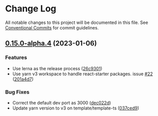 # Change Log

All notable changes to this project will be documented in this file.
See [Conventional Commits](https://conventionalcommits.org) for commit guidelines.

## [0.15.0-alpha.4](https://fox.25sprout.com/frontend/react-starter/compare/v0.15.0-alpha.3...v0.15.0-alpha.4) (2023-01-06)

### Features

- Use lerna as the release process ([26c9301](https://fox.25sprout.com/frontend/react-starter/commit//26c930169f707751d5a3385be9628a77b987adf3))
- Use yarn v3 workspace to handle react-starter packages. issue [#22](https://fox.25sprout.com/frontend/react-starter/issues/22) ([201a4d7](https://fox.25sprout.com/frontend/react-starter/commit//201a4d7ef83a4b5228322280134d3ea2a45b59c4))

### Bug Fixes

- Correct the default dev port as 3000 ([dec022d](https://fox.25sprout.com/frontend/react-starter/commit//dec022d9c3d1cf1c81218c2b5e7aad07cf92fd85))
- Update yarn version to v3 on template/template-ts ([037ced9](https://fox.25sprout.com/frontend/react-starter/commit//037ced90281e029bc1c811a1da6d2841aee56252))
